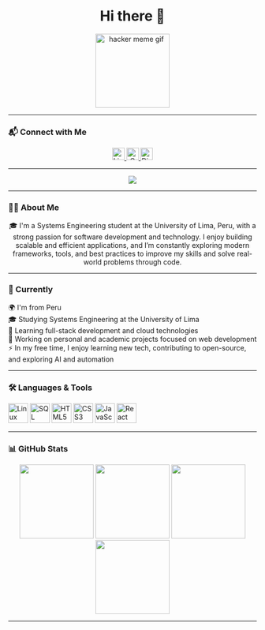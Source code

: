 <h1 align="center">Hi there 👋</h1>

<div align="center">
  <img src="https://media.giphy.com/media/7J4P7cUur2DlErijp3/giphy.gif?cid=ecf05e477e5kocj6pkul71x627vynppwpk76xrc88rj2umxi&ep=v1_gifs_related&rid=giphy.gif&ct=g" height="150" alt="hacker meme gif" />
</div>

---

### 📬 Connect with Me

<div align="center">
  <a href="https://www.linkedin.com/" target="_blank">
    <img src="https://img.shields.io/static/v1?message=LinkedIn&logo=linkedin&label=&color=0077B5&logoColor=white&labelColor=&style=for-the-badge" height="25" alt="LinkedIn badge" />
  </a>
  <a href="mailto:your-email@gmail.com" target="_blank">
    <img src="https://img.shields.io/static/v1?message=Gmail&logo=gmail&label=&color=D14836&logoColor=white&labelColor=&style=for-the-badge" height="25" alt="Gmail badge" />
  </a>
  <a href="https://discord.com/users/your-discord-id" target="_blank">
    <img src="https://img.shields.io/static/v1?message=Discord&logo=discord&label=&color=7289DA&logoColor=white&labelColor=&style=for-the-badge" height="25" alt="Discord badge" />
  </a>
</div>

---

<div align="center">
  <img src="https://profile-counter.glitch.me/Alex-byteai/count.svg?" />
</div>

---

### 👨‍💻 About Me

<p align="center">
🎓 I'm a Systems Engineering student at the University of Lima, Peru, with a strong passion for software development and technology. I enjoy building scalable and efficient applications, and I’m constantly exploring modern frameworks, tools, and best practices to improve my skills and solve real-world problems through code.
</p>

---

### 💼 Currently

<p align="left">
🌍 I'm from Peru <br>
🎓 Studying Systems Engineering at the University of Lima <br>
🧠 Learning full-stack development and cloud technologies <br>
🔭 Working on personal and academic projects focused on web development <br>
⚡ In my free time, I enjoy learning new tech, contributing to open-source, and exploring AI and automation
</p>

---

### 🛠️ Languages & Tools

<div align="left">
  <img src="https://cdn.jsdelivr.net/gh/devicons/devicon/icons/linux/linux-original.svg" height="40" alt="Linux" />
  <img src="https://cdn.jsdelivr.net/gh/devicons/devicon/icons/microsoftsqlserver/microsoftsqlserver-plain.svg" height="40" alt="SQL Server" />
  <img src="https://cdn.jsdelivr.net/gh/devicons/devicon/icons/html5/html5-original.svg" height="40" alt="HTML5" />
  <img src="https://cdn.jsdelivr.net/gh/devicons/devicon/icons/css3/css3-original.svg" height="40" alt="CSS3" />
  <img src="https://cdn.jsdelivr.net/gh/devicons/devicon/icons/javascript/javascript-original.svg" height="40" alt="JavaScript" />
  <img src="https://cdn.jsdelivr.net/gh/devicons/devicon/icons/react/react-original.svg" height="40" alt="React" />
</div>

---

### 📊 GitHub Stats

<div align="center">
  <img src="https://github-readme-stats.vercel.app/api?username=Alex-byteai&show_icons=true&theme=merko&include_all_commits=true&count_private=true" height="150" />
  <img src="https://github-readme-stats.vercel.app/api/top-langs/?username=Alex-byteai&layout=compact&langs_count=5&theme=merko" height="150" />
  <img src="https://streak-stats.demolab.com?user=Alex-byteai&theme=merko&hide_border=false" height="150" />
  <img src="https://github-profile-trophy.vercel.app/?username=Alex-byteai&theme=matrix&margin-w=8&margin-h=8" height="150" />
</div>

---
